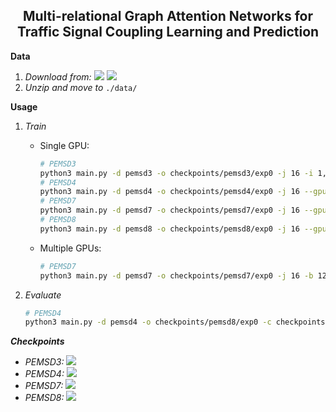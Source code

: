 <h2 align="center">Multi-relational Graph Attention Networks for Traffic Signal Coupling Learning and Prediction</h2>

**Data**

1. _Download from:_ [<img src="https://img.shields.io/badge/Google_Drive-4285F4?style=flat-square&logo=Google+Drive&logoColor=white"/>](https://drive.google.com/file/d/1oXSKwV71olfoeyt4dgoVXSdIN_S17hsL/view?usp=sharing) [<img src="https://img.shields.io/badge/Onedrive-0078D4?&style=flat-square&logo=Microsoft+OneDrive&logoColor=white"/>](https://1drv.ms/u/s!AufZP2YDvxUDlg5G8bGu7Ay7vzhX?e=X0asLx)
2. _Unzip and move to_ `./data/`

**Usage**
 
1.  _Train_

    -   Single GPU:

        ```bash
        # PEMSD3
        python3 main.py -d pemsd3 -o checkpoints/pemsd3/exp0 -j 16 -i 1,2,3,24 --gpu-ids 0
        # PEMSD4
        python3 main.py -d pemsd4 -o checkpoints/pemsd4/exp0 -j 16 --gpu-ids 0
        # PEMSD7
        python3 main.py -d pemsd7 -o checkpoints/pemsd7/exp0 -j 16 --gpu-ids 0
        # PEMSD8
        python3 main.py -d pemsd8 -o checkpoints/pemsd8/exp0 -j 16 --gpu-ids 0
        ```

    -   Multiple GPUs:

        ```bash
        # PEMSD7
        python3 main.py -d pemsd7 -o checkpoints/pemsd7/exp0 -j 16 -b 128 --gpu-ids 0,1,2,3
        ```

2.  _Evaluate_

    ```bash
    # PEMSD4
    python3 main.py -d pemsd4 -o checkpoints/pemsd8/exp0 -c checkpoints/pemsd4/exp0/xxx.pkl -j 16 --eval
    ```

**_Checkpoints_**

-   _PEMSD3:_ [<img src="https://img.shields.io/badge/PEMSD3-MAE=15.60_MAPE=16.36%_RMSE=26.36-4EAA25?style=flat-square"/>](https://drive.google.com/file/d/16bUCaI4p23vTGdMOXRRT45TNqci7VLCi/view?usp=sharing)
-   _PEMSD4:_ [<img src="https://img.shields.io/badge/PEMSD4-MAE=19.59_MAPE=13.34%_RMSE=31.58-4EAA25?style=flat-square"/>](https://drive.google.com/file/d/1i3H6GuqBvCOZ_DdPRReKECwb14zvQzY3/view?usp=sharing)
-   _PEMSD7:_ [<img src="https://img.shields.io/badge/PEMSD7-MAE=20.44_MAPE=8.85%_RMSE=34.11-4EAA25?style=flat-square">](https://drive.google.com/file/d/1a9VdvFOaMGU9-JyeRlDUDlzjHdrsEKSr/view?usp=sharing)
-   _PEMSD8:_ [<img src="https://img.shields.io/badge/PEMSD8-MAE=14.58_MAPE=10.10%_RMSE=23.94-4EAA25?style=flat-square"/>](https://drive.google.com/file/d/18_mJtL0G6KQZF8QxSLQu9THFg-h_46q-/view?usp=sharing)
